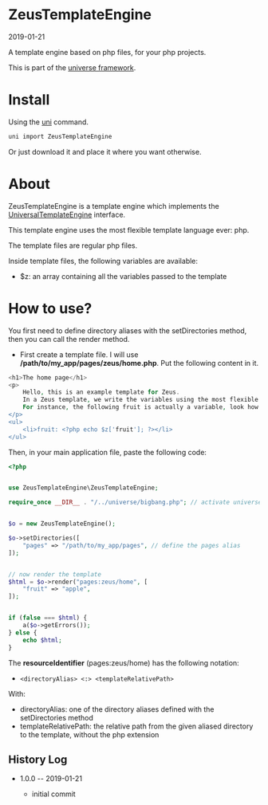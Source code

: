 ZeusTemplateEngine
===========
2019-01-21



A template engine based on php files, for your php projects.

This is part of the [universe framework](https://github.com/karayabin/universe-snapshot).


Install
==========
Using the [uni](https://github.com/lingtalfi/universe-naive-importer) command.
```bash
uni import ZeusTemplateEngine
```

Or just download it and place it where you want otherwise.







About
=====

ZeusTemplateEngine is a template engine which implements the [UniversalTemplateEngine](https://github.com/lingtalfi/UniversalTemplateEngine) interface.

This template engine uses the most flexible template language ever: php.

The template files are regular php files.


Inside template files, the following variables are available:

- $z: an array containing all the variables passed to the template



How to use?
===========

You first need to define directory aliases with the setDirectories method, then you can call the render method.



- First create a template file. I will use **/path/to/my_app/pages/zeus/home.php**. Put the following content in it.


```php
<h1>The home page</h1>
<p>
    Hello, this is an example template for Zeus.
    In a Zeus template, we write the variables using the most flexible template language ever: php.
    For instance, the following fruit is actually a variable, look how it's done in the source code:
</p>
<ul>
    <li>fruit: <?php echo $z['fruit']; ?></li>
</ul>

```


Then, in your main application file, paste the following code:

```php
<?php


use ZeusTemplateEngine\ZeusTemplateEngine;

require_once __DIR__ . "/../universe/bigbang.php"; // activate universe


$o = new ZeusTemplateEngine();

$o->setDirectories([
    "pages" => "/path/to/my_app/pages", // define the pages alias
]);


// now render the template
$html = $o->render("pages:zeus/home", [
    "fruit" => "apple",
]);


if (false === $html) {
    a($o->getErrors());
} else {
    echo $html;
}

```

The **resourceIdentifier** (pages:zeus/home) has the following notation:

- ```<directoryAlias> <:> <templateRelativePath>```

With:
- directoryAlias: one of the directory aliases defined with the setDirectories method
- templateRelativePath: the relative path from the given aliased directory to the template, without the php extension





History Log
------------------

- 1.0.0 -- 2019-01-21

    - initial commit